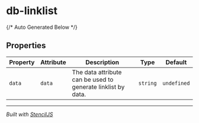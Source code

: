 # db-linklist



{/* Auto Generated Below */}


## Properties

| Property | Attribute | Description                                                  | Type     | Default     |
| -------- | --------- | ------------------------------------------------------------ | -------- | ----------- |
| `data`   | `data`    | The data attribute can be used to generate linklist by data. | `string` | `undefined` |


----------------------------------------------

*Built with [StencilJS](https://stenciljs.com/)*
